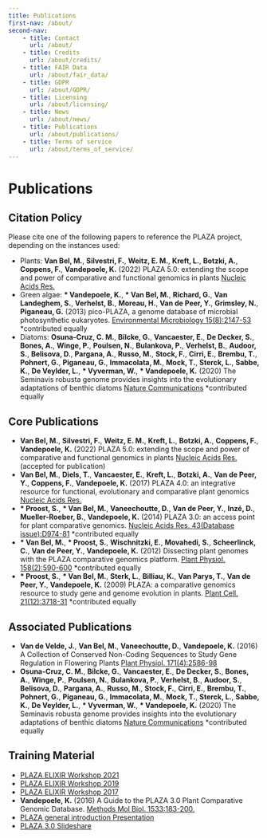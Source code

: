 ```yaml
---
title: Publications
first-nav: /about/
second-nav:
    - title: Contact
      url: /about/
    - title: Credits
      url: /about/credits/
    - title: FAIR Data
      url: /about/fair_data/
    - title: GDPR
      url: /about/GDPR/
    - title: Licensing
      url: /about/licensing/
    - title: News
      url: /about/news/
    - title: Publications
      url: /about/publications/
    - title: Terms of service
      url: /about/terms_of_service/
---
```


# Publications

## Citation Policy

Please cite one of the following papers to reference the PLAZA project, depending on the instances used:

*   Plants: **Van Bel, M.**, **Silvestri, F.**, **Weitz, E. M.**, **Kreft, L.**, **Botzki, A.**, **Coppens, F.**, **Vandepoele, K.** (2022) PLAZA 5.0: extending the scope and power of comparative and functional genomics in plants [Nucleic Acids Res.](https://doi.org/10.1093/nar/gkab1024)
*   Green algae: **\* Vandepoele, K.**, **\* Van Bel, M.**, **Richard, G.**, **Van Landeghem, S.**, **Verhelst, B.**, **Moreau, H.**, **Van de Peer, Y.**, **Grimsley, N.**, **Piganeau, G.** (2013) pico-PLAZA, a genome database of microbial photosynthetic eukaryotes. [Environmental Microbiology 15(8):2147-53](http://onlinelibrary.wiley.com/doi/10.1111/1462-2920.12174/abstract) \*contributed equally
*   Diatoms: **Osuna-Cruz, C. M.**, **Bilcke, G.**, **Vancaester, E.**, **De Decker, S.**, **Bones, A.**, **Winge, P.**, **Poulsen, N.**, **Bulankova, P.**, **Verhelst, B.**, **Audoor, S.**, **Belisova, D.**, **Pargana, A.**, **Russo, M.**, **Stock, F.**, **Cirri, E.**, **Brembu, T.**, **Pohnert, G.**, **Piganeau, G.**, **Immacolata, M.**, **Mock, T.**, **Sterck, L.**, **Sabbe, K.**, **De Veylder, L.**, **\* Vyverman, W.**, **\* Vandepoele, K.** (2020) The Seminavis robusta genome provides insights into the evolutionary adaptations of benthic diatoms [Nature Communications](https://doi.org/10.1038/s41467-020-17191-8) \*contributed equally

## Core Publications

*   **Van Bel, M.**, **Silvestri, F.**, **Weitz, E. M.**, **Kreft, L.**, **Botzki, A.**, **Coppens, F.**, **Vandepoele, K.** (2022) PLAZA 5.0: extending the scope and power of comparative and functional genomics in plants [Nucleic Acids Res.](#) (accepted for publication)
*   **Van Bel, M.**, **Diels, T.**, **Vancaester, E.**, **Kreft, L.**, **Botzki, A.**, **Van de Peer, Y.**, **Coppens, F.**, **Vandepoele, K.** (2017) PLAZA 4.0: an integrative resource for functional, evolutionary and comparative plant genomics [Nucleic Acids Res.](https://doi.org/10.1093/nar/gkx1002)
*   **\* Proost, S.**, **\* Van Bel, M.**, **Vaneechoutte, D.**, **Van de Peer, Y.**, **Inzé, D.**, **Mueller-Roeber, B.**, **Vandepoele, K.** (2014) PLAZA 3.0: an access point for plant comparative genomics. [Nucleic Acids Res. 43(Database issue):D974-81](https://www.ncbi.nlm.nih.gov/pmc/articles/PMC4384038/) \*contributed equally
*   **\* Van Bel, M.**, **\* Proost, S.**, **Wischnitzki, E.**, **Movahedi, S.**, **Scheerlinck, C.**, **Van de Peer, Y.**, **Vandepoele, K.** (2012) Dissecting plant genomes with the PLAZA comparative genomics platform. [Plant Physiol. 158(2):590-600](http://www.plantphysiol.org/content/158/2/590.long) \*contributed equally
*   **\* Proost, S.**, **\* Van Bel, M.**, **Sterk, L.**, **Billiau, K.**, **Van Parys, T.**, **Van de Peer, Y.**, **Vandepoele, K.** (2009) PLAZA: a comparative genomics resource to study gene and genome evolution in plants. [Plant Cell. 21(12):3718-31](http://www.plantcell.org/content/21/12/3718.long) \*contributed equally

## Associated Publications

*   **Van de Velde, J.**, **Van Bel, M.**, **Vaneechoutte, D.**, **Vandepoele, K.** (2016) A Collection of Conserved Non-Coding Sequences to Study Gene Regulation in Flowering Plants [Plant Physiol. 171(4):2586-98](http://www.plantphysiol.org/content/171/4/2586.long)
*   **Osuna-Cruz, C. M.**, **Bilcke, G.**, **Vancaester, E.**, **De Decker, S.**, **Bones, A.**, **Winge, P.**, **Poulsen, N.**, **Bulankova, P.**, **Verhelst, B.**, **Audoor, S.**, **Belisova, D.**, **Pargana, A.**, **Russo, M.**, **Stock, F.**, **Cirri, E.**, **Brembu, T.**, **Pohnert, G.**, **Piganeau, G.**, **Immacolata, M.**, **Mock, T.**, **Sterck, L.**, **Sabbe, K.**, **De Veylder, L.**, **\* Vyverman, W.**, **\* Vandepoele, K.** (2020) The Seminavis robusta genome provides insights into the evolutionary adaptations of benthic diatoms [Nature Communications](https://doi.org/10.1038/s41467-020-17191-8) \*contributed equally

## Training Material

*   [PLAZA ELIXIR Workshop 2021](https://ftp.psb.ugent.be/pub/plaza/workshop/ELIXIR/2021/)
*   [PLAZA ELIXIR Workshop 2019](https://ftp.psb.ugent.be/pub/plaza/workshop/ELIXIR/2019/)
*   [PLAZA ELIXIR Workshop 2017](https://ftp.psb.ugent.be/pub/plaza/workshop/ELIXIR/2017/)
*   **Vandepoele, K.** (2016) A Guide to the PLAZA 3.0 Plant Comparative Genomic Database. [Methods Mol Biol. 1533:183-200.](http://link.springer.com/protocol/10.1007%2F978-1-4939-6658-5_10)
*   [PLAZA general introduction Presentation](https://www.psb.ugent.be/elixir-2017/video/34-klaas-vandepoele)
*   [PLAZA 3.0 Slideshare](https://www.slideshare.net/klaasvandepoele/plaza30-vandepoele-psb2014)
